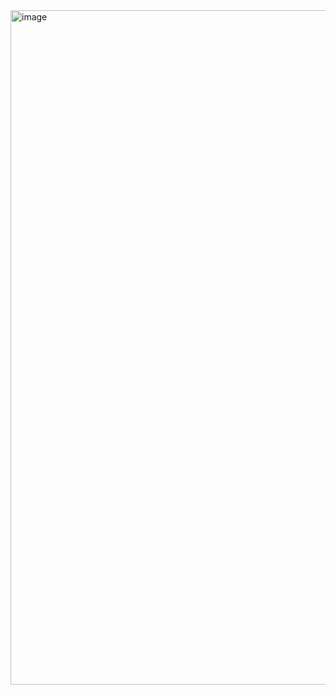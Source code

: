 
<img width="1919" height="1079" alt="image" src="https://github.com/user-attachments/assets/31cf374d-ca45-4f0e-b1ac-04f22cdd3f18" />
